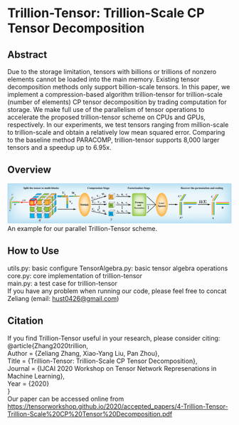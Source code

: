 # Trillion-Tensor: Trillion-Scale CP Tensor Decomposition  


## Abstract    
Due to the storage limitation, tensors with billions or trillions of nonzero elements cannot be loaded into the main memory. Existing tensor decomposition methods only support billion-scale tensors. In this paper, we implement a compression-based algorithm trillion-tensor for trillion-scale (number of elements) CP tensor decomposition by trading computation for storage.  We make full use of the parallelism of tensor operations to accelerate the proposed trillion-tensor scheme on CPUs and GPUs, respectively. In our experiments, we test tensors ranging from million-scale to trillion-scale and obtain a relatively low mean squared error.  Comparing to the baseline method PARACOMP, trillion-tensor supports 8,000 larger tensors and a speedup up to 6.95x.    

## Overview  
![image](figs/modify.jpg)  
An example for our parallel Trillion-Tensor scheme. 


## How to Use  
utils.py: basic configure
TensorAlgebra.py: basic tensor algebra operations  
core.py: core implementation of trillion-tensor  
main.py: a test case for trillion-tensor    
If you have any problem when running our code, please feel free to concat Zeliang (email: hust0426@gmail.com)  

## Citation  
If you find Trillion-Tensor useful in your research, please consider citing:  
@article{Zhang2020trillion,  
    Author = {Zeliang Zhang, Xiao-Yang Liu, Pan Zhou},  
    Title = {Trillion-Tensor: Trillion-Scale CP Tensor Decomposition},  
    Journal = {IJCAI 2020 Workshop on Tensor Network Represenations in Machine Learning},   
    Year = {2020}   
}     
Our paper can be accessed online from https://tensorworkshop.github.io/2020/accepted_papers/4-Trillion-Tensor-Trillion-Scale%20CP%20Tensor%20Decomposition.pdf  